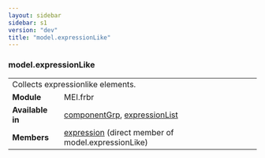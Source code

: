 ```yaml
---
layout: sidebar
sidebar: s1
version: "dev"
title: "model.expressionLike"
---
```

<div class="classSpec model">
   <h3 id="model.expressionLike">model.expressionLike</h3>
   <table class="wovenodd">
      <tr>
         <td colspan="2" class="wovenodd-col2">Collects expressionlike elements.</td>
      </tr>
      <tr>
         <td class="wovenodd-col1"><strong>Module</strong></td>
         <td class="wovenodd-col2">MEI.frbr</td>
      </tr>
      <tr>
         <td class="wovenodd-col1"><strong>Available in</strong></td>
         <td class="wovenodd-col2">
            <div class="parent">
               <div><a class="link_odd_elementSpec" href="{{ site.baseurl }}/{{ page.version }}/elements/componentgrp.html">componentGrp</a>, <a class="link_odd_elementSpec" href="{{ site.baseurl }}/{{ page.version }}/elements/expressionlist.html">expressionList</a></div>
            </div>
         </td>
      </tr>
      <tr>
         <td class="wovenodd-col1"><strong>Members</strong></td>
         <td class="wovenodd-col2">
            <div class="parent">
               <div><a class="link_odd_elementSpec" href="{{ site.baseurl }}/{{ page.version }}/elements/expression.html">expression</a> (direct member of model.expressionLike)
               </div>
            </div>
         </td>
      </tr>
   </table>
</div>